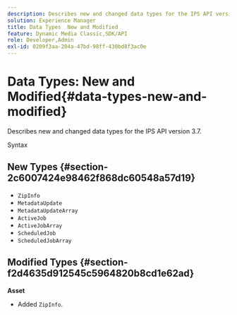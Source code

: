 ```yaml
---
description: Describes new and changed data types for the IPS API version 3.7.
solution: Experience Manager
title: Data Types  New and Modified
feature: Dynamic Media Classic,SDK/API
role: Developer,Admin
exl-id: 0209f3aa-204a-47bd-98ff-430bd8f3ac0e
---
```

# Data Types: New and Modified{#data-types-new-and-modified}

Describes new and changed data types for the IPS API version 3.7.

 Syntax 

## New Types {#section-2c6007424e98462f868dc60548a57d19}

* `ZipInfo` 
* `MetadataUpdate` 
* `MetadataUpdateArray` 
* `ActiveJob` 
* `ActiveJobArray` 
* `ScheduledJob` 
* `ScheduledJobArray`

## Modified Types {#section-f2d4635d912545c5964820b8cd1e62ad}

**Asset**

* Added `ZipInfo`.
